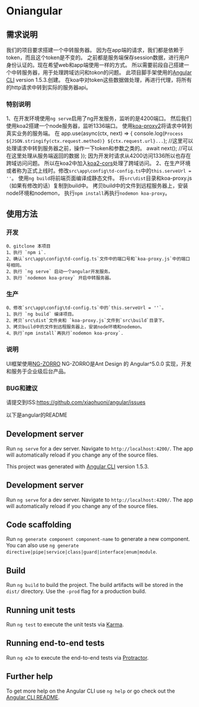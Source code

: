 # Oniangular

## 需求说明
我们的项目要求搭建一个中转服务器。
因为在app端的请求，我们都是依赖于token，而且这个token是不变的。
之前都是服务端保存session数据，进行用户身份认证的。现在希望web和app端使用一样的方式。
所以需要前段自己搭建一个中转服务器，用于处理跨域访问和tokon的问题。
此项目脚手架使用的[Angular CLI](https://github.com/angular/angular-cli) version 1.5.3.创建。
在koa中对token这些数据做处理，再进行代理，将所有的http请求中转到实际的服务器api。
### 特别说明
1、在开发环境使用`ng serve`启用了ng开发服务，监听的是4200端口。
然后我们使用koa2搭建一个node服务器，监听1336端口。
使用[koa-proxy2](https://github.com/bornkiller/koa-proxy2)将请求中转到真实业务的服务端。
在
    app.use(async(ctx, next) => {
    console.log(`Process ${JSON.stringify(ctx.request.method)} ${ctx.request.url}...`);
    //这里可以处理请求中转到服务器之前，操作一下token和参数之类的。
    await next();
    //可以在这里处理从服务端返回的数据
    });
因为开发时请求从4200访问1336所以也存在跨域访问问题。
所以在koa2中加入[koa2-cors](https://github.com/zadzbw/koa2-cors)处理了跨域访问。
2、在生产环境或者称为正式上线时。修改`src\app\config\td-config.ts`中的`this.serveUrl = ''`。
使用`ng build`将前端页面编译成静态文件。
将`src\dist`目录和koa-proxy.js（如果有修改的话）复制到build中。
拷贝build中的文件到远程服务器上，安装node环境和nodemon，
执行`npm install`再执行`nodemon koa-proxy`。

## 使用方法
### 开发
    0、gitclone 本项目
    1、执行 `npm i`.
    2、确认`src\app\config\td-config.ts`文件中的端口号和`koa-proxy.js`中的端口号相同。
    2、执行 `ng serve` 启动一个angular开发服务。
    3、执行 `nodemon koa-proxy` 开启中转服务器。

### 生产
    0、修改`src\app\config\td-config.ts`中的`this.serveUrl = ''`。
    1、执行 `ng build` 编译项目。
    2、拷贝`src\dist`文件夹和 `koa-proxy.js`文件到`src\build`目录下。
    3、拷贝build中的文件到远程服务器上，安装node环境和nodemon。
    4、执行`npm install`再执行`nodemon koa-proxy`. 

### 说明
UI框架使用[NG-ZORRO](https://ng.ant.design/#/docs/angular/introduce)
NG-ZORRO是Ant Design 的 Angular^5.0.0 实现，开发和服务于企业级后台产品。

### BUG和建议
请提交到ISS:https://github.com/xiaohuoni/angular/issues

以下是angular的README

## Development server

Run `ng serve` for a dev server. Navigate to `http://localhost:4200/`. The app will automatically reload if you change any of the source files.

This project was generated with [Angular CLI](https://github.com/angular/angular-cli) version 1.5.3.

## Development server

Run `ng serve` for a dev server. Navigate to `http://localhost:4200/`. The app will automatically reload if you change any of the source files.

## Code scaffolding

Run `ng generate component component-name` to generate a new component. You can also use `ng generate directive|pipe|service|class|guard|interface|enum|module`.

## Build

Run `ng build` to build the project. The build artifacts will be stored in the `dist/` directory. Use the `-prod` flag for a production build.

## Running unit tests

Run `ng test` to execute the unit tests via [Karma](https://karma-runner.github.io).

## Running end-to-end tests

Run `ng e2e` to execute the end-to-end tests via [Protractor](http://www.protractortest.org/).

## Further help

To get more help on the Angular CLI use `ng help` or go check out the [Angular CLI README](https://github.com/angular/angular-cli/blob/master/README.md).
